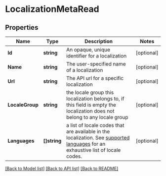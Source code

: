 # LocalizationMetaRead

## Properties

Name | Type | Description | Notes
------------ | ------------- | ------------- | -------------
**Id** | **string** | An opaque, unique identifier for a localization | [optional] 
**Name** | **string** | The user-specified name of a localization | [optional] 
**Url** | **string** | The API url for a specific localization | [optional] 
**LocaleGroup** | **string** | the locale group this localization belongs to, if this field is empty the localization does not belong to any locale group | [optional] 
**Languages** | **[]string** | a list of locale codes that are available in the localization. See [supported languages](https://docs.dyspatch.io/localization/supported_languages/) for an exhaustive list of locale codes.  | [optional] 

[[Back to Model list]](../README.md#documentation-for-models) [[Back to API list]](../README.md#documentation-for-api-endpoints) [[Back to README]](../README.md)


